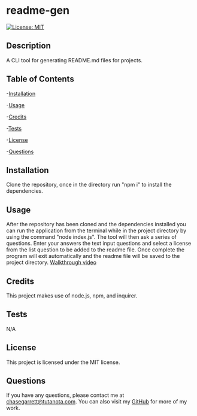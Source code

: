 # readme-gen
  [![License: MIT](https://img.shields.io/badge/License-MIT-yellow.svg)](https://opensource.org/licenses/MIT)
  ## Description
  A CLI tool for generating README.md files for projects.
  ## Table of Contents
  -[Installation](#installation)

  -[Usage](#usage)

  -[Credits](#credits)

  -[Tests](#tests)

  -[License](#license)

  -[Questions](#questions)
  
  ## Installation
  Clone the repository, once in the directory run "npm i" to install the dependencies.
  ## Usage
  After the repository has been cloned and the dependencies installed you can run the application from the terminal while in the project directory by using the command "node index.js". The tool will then ask a series of questions. Enter  your answers the text input questions and select a license from the list question to be added to the readme file. Once complete the program will exit automatically and the readme file will be saved to the project directory.
 [Walkthrough video](https://drive.google.com/file/d/11l_UPXF5zB9YzXv-5u40V-IfVFVM4cVY/view?usp=sharing)
  ## Credits
  This project makes use of node.js, npm, and inquirer.
  ## Tests
  N/A
  ## License
  This project is licensed under the MIT license.
  ## Questions
  If you have any questions, please contact me at chasegarrett@tutanota.com. You can also visit my [GitHub](github.com/Chase-Garrett) for more of my work.

